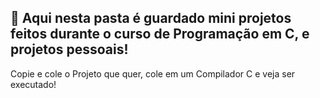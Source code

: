 ## 💁 Aqui nesta pasta é guardado mini projetos feitos durante o curso de Programação em C, e projetos pessoais!

Copie e cole o Projeto que quer, cole em um Compilador C e veja ser executado!
